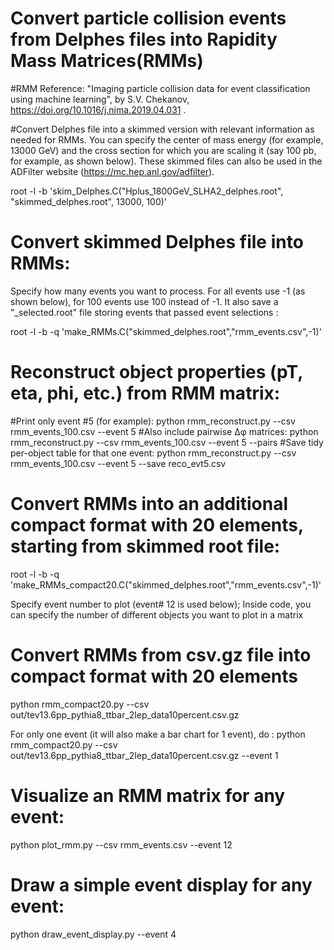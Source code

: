 # Convert particle collision events from Delphes files into Rapidity Mass Matrices(RMMs)
#RMM Reference: "Imaging particle collision data for event classification using machine learning", by S.V. Chekanov, https://doi.org/10.1016/j.nima.2019.04.031 .

#Convert Delphes file into a skimmed version with relevant information as needed for RMMs. You can specify the center of mass energy (for example, 13000 GeV) and the cross section for which you are scaling it (say 100 pb, for example, as shown below). These skimmed files can also be used in the ADFilter website (https://mc.hep.anl.gov/adfilter).

root -l -b 'skim_Delphes.C("Hplus_1800GeV_SLHA2_delphes.root", "skimmed_delphes.root", 13000, 100)'

# Convert skimmed Delphes file into RMMs:
Specify how many events you want to process. For all events use -1 (as shown below), for 100 events use 100 instead of -1. It also save a "_selected.root" file storing events that passed event selections :

root -l -b -q 'make_RMMs.C("skimmed_delphes.root","rmm_events.csv",-1)'

# Reconstruct object properties (pT, eta, phi, etc.) from RMM matrix:

#Print only event #5 (for example):
python rmm_reconstruct.py --csv rmm_events_100.csv --event 5
#Also include pairwise Δφ matrices:
python rmm_reconstruct.py --csv rmm_events_100.csv --event 5 --pairs
#Save tidy per-object table for that one event:
python rmm_reconstruct.py --csv rmm_events_100.csv --event 5 --save reco_evt5.csv

# Convert RMMs into an additional compact format with 20 elements, starting from skimmed root file:
root -l -b -q 'make_RMMs_compact20.C("skimmed_delphes.root","rmm_events.csv",-1)'

Specify event number to plot (event# 12 is used below); Inside code, you can specify the number of different objects you want to plot in a matrix

# Convert RMMs from csv.gz file into compact format with 20 elements
 python rmm_compact20.py --csv out/tev13.6pp_pythia8_ttbar_2lep_data10percent.csv.gz

  For only one event (it will also make a bar chart for 1 event), do :
  python rmm_compact20.py --csv out/tev13.6pp_pythia8_ttbar_2lep_data10percent.csv.gz --event 1

# Visualize an RMM matrix for any event:
python plot_rmm.py --csv rmm_events.csv --event 12

# Draw a simple event display for any event:
python draw_event_display.py --event 4
